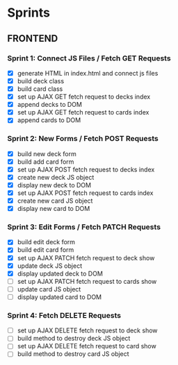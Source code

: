 # Sprints

## FRONTEND

### Sprint 1: Connect JS Files / Fetch GET Requests
- [x] generate HTML in index.html and connect js files
- [x] build deck class
- [x] build card class
- [x] set up AJAX GET fetch request to decks index
- [x] append decks to DOM
- [x] set up AJAX GET fetch request to cards index
- [x] append cards to DOM

### Sprint 2: New Forms / Fetch POST Requests
- [x] build new deck form
- [x] build add card form
- [x] set up AJAX POST fetch request to decks index
- [x] create new deck JS object
- [x] display new deck to DOM
- [x] set up AJAX POST fetch request to cards index
- [x] create new card JS object
- [x] display new card to DOM

### Sprint 3: Edit Forms / Fetch PATCH Requests
- [x] build edit deck form
- [x] build edit card form
- [x] set up AJAX PATCH fetch request to deck show
- [x] update deck JS object
- [x] display updated deck to DOM
- [ ] set up AJAX PATCH fetch request to cards show
- [ ] update card JS object
- [ ] display updated card to DOM

### Sprint 4: Fetch DELETE Requests
- [ ] set up AJAX DELETE fetch request to deck show
- [ ] build method to destroy deck JS object
- [ ] set up AJAX DELETE fetch request to card show
- [ ] build method to destroy card JS object
